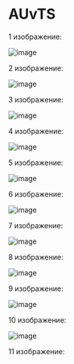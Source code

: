 # AUvTS

1 изображение:

![image](https://github.com/WhiteHodok/AUvTS/assets/39564937/6df0ff1d-3f8d-424f-b405-8f6e900c9f6d)


2 изображение:

![image](https://github.com/WhiteHodok/AUvTS/assets/39564937/a65d8eae-13e0-40c0-ad2e-a0b78a71216e)


3 изображение:

![image](https://github.com/WhiteHodok/AUvTS/assets/39564937/e34ac58c-b71e-4c55-a13c-05c5e1f9b166)


4 изображение:

![image](https://github.com/WhiteHodok/AUvTS/assets/39564937/40a750d1-5857-496e-96f0-575771bd503d)


5 изображение:

![image](https://github.com/WhiteHodok/AUvTS/assets/39564937/1bb18d25-cd29-4ee7-9859-829fb0a3c85c)


6 изображение:

![image](https://github.com/WhiteHodok/AUvTS/assets/39564937/997860ed-d3d3-4487-b44a-1d7c62ce3abf)


7 изображение:

![image](https://github.com/WhiteHodok/AUvTS/assets/39564937/64a2a3be-c89b-4f97-b5f4-29ea11a5e579)


8 изображение:

![image](https://github.com/WhiteHodok/AUvTS/assets/39564937/1ac5f858-0e61-4ffb-b116-5e02ebf2ff56)


9 изображение:

![image](https://github.com/WhiteHodok/AUvTS/assets/39564937/eb8ca118-ce81-478e-9511-b49cd1a65016)


10 изображение:

![image](https://github.com/WhiteHodok/AUvTS/assets/39564937/e4b2336a-e6ba-4571-a949-185bfb895fa5)


11 изображение:
